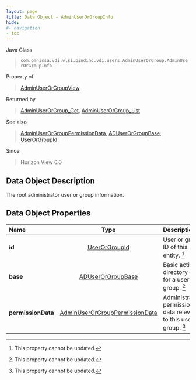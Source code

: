 ```yaml
---
layout: page
title: Data Object - AdminUserOrGroupInfo
hide:
#- navigation
- toc
---
```






Java Class
> `com.omnissa.vdi.vlsi.binding.vdi.users.AdminUserOrGroup.AdminUserOrGroupInfo`

Property of
> [AdminUserOrGroupView](vdi.users.AdminUserOrGroup.AdminUserOrGroupView.md#field_detail)

Returned by
> [AdminUserOrGroup_Get](vdi.users.AdminUserOrGroup.md#get), [AdminUserOrGroup_List](vdi.users.AdminUserOrGroup.md#list)

See also
> [AdminUserOrGroupPermissionData](vdi.users.AdminUserOrGroup.AdminUserOrGroupPermissionData.md), [ADUserOrGroupBase](vdi.users.ADUserOrGroup.ADUserOrGroupBase.md), [UserOrGroupId](vdi.entity.UserOrGroupId.md)

Since
> Horizon View 6.0


## Data Object Description

The root administrator user or group information.

## Data Object Properties

 Name | Type | Description
:---|:---:|:---
**id**| [UserOrGroupId](vdi.entity.UserOrGroupId.md)|  User or group ID of this entity. [^2]
**base**| [ADUserOrGroupBase](vdi.users.ADUserOrGroup.ADUserOrGroupBase.md)|  Basic active directory data for a user or group. [^2]
**permissionData**| [AdminUserOrGroupPermissionData](vdi.users.AdminUserOrGroup.AdminUserOrGroupPermissionData.md)|  Administrative permission data relevant to this user or group. [^2]


 


[^2]: This property cannot be updated.